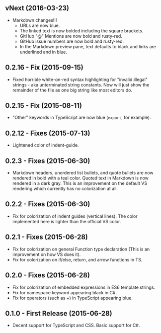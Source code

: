 ## vNext (2016-03-23)
  * Markdown changes!!!
    * URLs are now blue.
    * The linked text is now bolded including the square brackets.
    * GitHub "@" Mentions are now bold and rusty-red.
    * GitHub issue numbers are now bold and rusty-red.
    * In the Markdown preview pane, text defaults to black and links are underlined and in blue.

## 0.2.16 - Fix (2015-09-15)
  * Fixed horrible white-on-red syntax highlighting for "invalid.illegal" strings - aka unterminated string constants.  Now will just show the remainder of the file as one big string like most editors do.

## 0.2.15 - Fix (2015-08-11)
  * "Other" keywords in TypeScript are now blue (`export`, for example).

## 0.2.12 - Fixes (2015-07-13)
  * Lightened color of indent-guide.

## 0.2.3 - Fixes (2015-06-30)
  * Markdown headers, unordered list bullets, and quote bullets are now rendered in bold with a teal color.  Quoted text in Markdown is now rendered in a dark gray.  This is an improvement on the default VS rendering which currently has no colorization at all.

## 0.2.2 - Fixes (2015-06-30)
  * Fix for colorization of indent guides (vertical lines).  The color implemented here is lighter than the official VS color.

## 0.2.1 - Fixes (2015-06-28)
  * Fix for colorization on general Function type declaration (This is an improvement on how VS does it).
  * Fix for colorization on if/else, return, and arrow functions in TS.

## 0.2.0 - Fixes (2015-06-28)
  * Fix for colorization of embedded expressions in ES6 template strings.
  * Fix for namespace keyword appearing black in C#.
  * Fix for operators (such as +) in TypeScript appearing blue.

## 0.1.0 - First Release (2015-06-28)
  * Decent support for TypeScript and CSS.  Basic support for C#.
